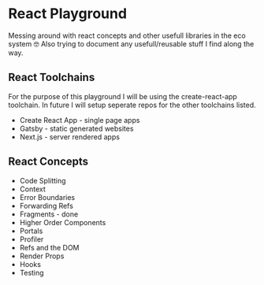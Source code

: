 # React Playground

Messing around with react concepts and other usefull libraries in the eco system 🤓 Also trying to document any usefull/reusable stuff I find along the way.

## React Toolchains

For the purpose of this playground I will be using the create-react-app toolchain. In future I will setup seperate repos for the other toolchains listed.

- Create React App - single page apps
- Gatsby - static generated websites
- Next.js - server rendered apps

## React Concepts

- Code Splitting
- Context
- Error Boundaries
- Forwarding Refs
- Fragments - done
- Higher Order Components
- Portals
- Profiler
- Refs and the DOM
- Render Props
- Hooks
- Testing
